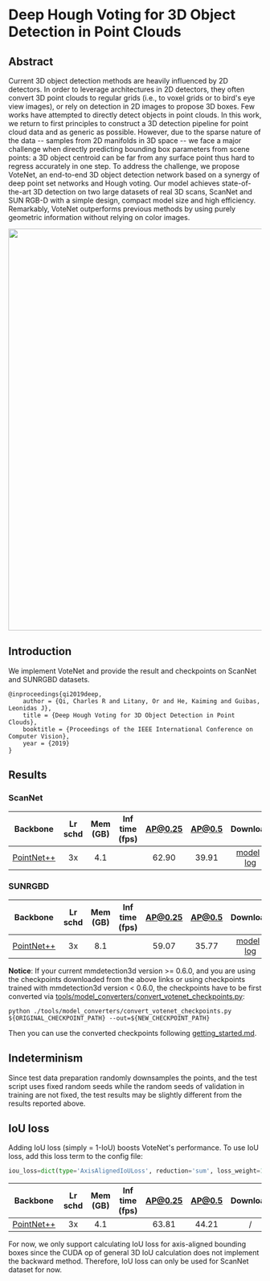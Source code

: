 # Deep Hough Voting for 3D Object Detection in Point Clouds

## Abstract

<!-- [ABSTRACT] -->

Current 3D object detection methods are heavily influenced by 2D detectors. In order to leverage architectures in 2D detectors, they often convert 3D point clouds to regular grids (i.e., to voxel grids or to bird's eye view images), or rely on detection in 2D images to propose 3D boxes. Few works have attempted to directly detect objects in point clouds. In this work, we return to first principles to construct a 3D detection pipeline for point cloud data and as generic as possible. However, due to the sparse nature of the data -- samples from 2D manifolds in 3D space -- we face a major challenge when directly predicting bounding box parameters from scene points: a 3D object centroid can be far from any surface point thus hard to regress accurately in one step. To address the challenge, we propose VoteNet, an end-to-end 3D object detection network based on a synergy of deep point set networks and Hough voting. Our model achieves state-of-the-art 3D detection on two large datasets of real 3D scans, ScanNet and SUN RGB-D with a simple design, compact model size and high efficiency. Remarkably, VoteNet outperforms previous methods by using purely geometric information without relying on color images.

<!-- [IMAGE] -->

<div align=center>
<img src="https://user-images.githubusercontent.com/79644370/143888295-af7435b4-9f75-4669-b5f8-a19ae24a051c.png" width="800"/>
</div>

<!-- [PAPER_TITLE: Deep Hough Voting for 3D Object Detection in Point Clouds] -->
<!-- [PAPER_URL: https://arxiv.org/abs/1904.09664] -->

## Introduction

<!-- [ALGORITHM] -->

We implement VoteNet and provide the result and checkpoints on ScanNet and SUNRGBD datasets.

```
@inproceedings{qi2019deep,
    author = {Qi, Charles R and Litany, Or and He, Kaiming and Guibas, Leonidas J},
    title = {Deep Hough Voting for 3D Object Detection in Point Clouds},
    booktitle = {Proceedings of the IEEE International Conference on Computer Vision},
    year = {2019}
}
```

## Results

### ScanNet

|  Backbone   | Lr schd | Mem (GB) | Inf time (fps) | AP@0.25 |AP@0.5| Download |
| :---------: | :-----: | :------: | :------------: | :----: |:----: | :------: |
|    [PointNet++](./votenet_8x8_scannet-3d-18class.py)     |  3x    |4.1||62.90|39.91|[model](https://download.openmmlab.com/mmdetection3d/v0.1.0_models/votenet/votenet_8x8_scannet-3d-18class/votenet_8x8_scannet-3d-18class_20200620_230238-2cea9c3a.pth) &#124; [log](https://download.openmmlab.com/mmdetection3d/v0.1.0_models/votenet/votenet_8x8_scannet-3d-18class/votenet_8x8_scannet-3d-18class_20200620_230238.log.json)|

### SUNRGBD

|  Backbone   | Lr schd | Mem (GB) | Inf time (fps) | AP@0.25 |AP@0.5| Download |
| :---------: | :-----: | :------: | :------------: | :----: |:----: | :------: |
|    [PointNet++](./votenet_16x8_sunrgbd-3d-10class.py)     |  3x    |8.1||59.07|35.77|[model](https://download.openmmlab.com/mmdetection3d/v0.1.0_models/votenet/votenet_16x8_sunrgbd-3d-10class/votenet_16x8_sunrgbd-3d-10class_20200620_230238-4483c0c0.pth) &#124; [log](https://download.openmmlab.com/mmdetection3d/v0.1.0_models/votenet/votenet_16x8_sunrgbd-3d-10class/votenet_16x8_sunrgbd-3d-10class_20200620_230238.log.json)|

**Notice**: If your current mmdetection3d version >= 0.6.0, and you are using the checkpoints downloaded from the above links or using checkpoints trained with mmdetection3d version < 0.6.0, the checkpoints have to be first converted via [tools/model_converters/convert_votenet_checkpoints.py](../../tools/model_converters/convert_votenet_checkpoints.py):

```
python ./tools/model_converters/convert_votenet_checkpoints.py ${ORIGINAL_CHECKPOINT_PATH} --out=${NEW_CHECKPOINT_PATH}
```

Then you can use the converted checkpoints following [getting_started.md](../../docs/getting_started.md).

## Indeterminism

Since test data preparation randomly downsamples the points, and the test script uses fixed random seeds while the random seeds of validation in training are not fixed, the test results may be slightly different from the results reported above.

## IoU loss

Adding IoU loss (simply = 1-IoU) boosts VoteNet's performance. To use IoU loss, add this loss term to the config file:

```python
iou_loss=dict(type='AxisAlignedIoULoss', reduction='sum', loss_weight=10.0 / 3.0)
```

|  Backbone   | Lr schd | Mem (GB) | Inf time (fps) | AP@0.25 |AP@0.5| Download |
| :---------: | :-----: | :------: | :------------: | :----: |:----: | :------: |
|    [PointNet++](./votenet_iouloss_8x8_scannet-3d-18class.py)     |  3x    |4.1||63.81|44.21|/|

For now, we only support calculating IoU loss for axis-aligned bounding boxes since the CUDA op of general 3D IoU calculation does not implement the backward method. Therefore, IoU loss can only be used for ScanNet dataset for now.
